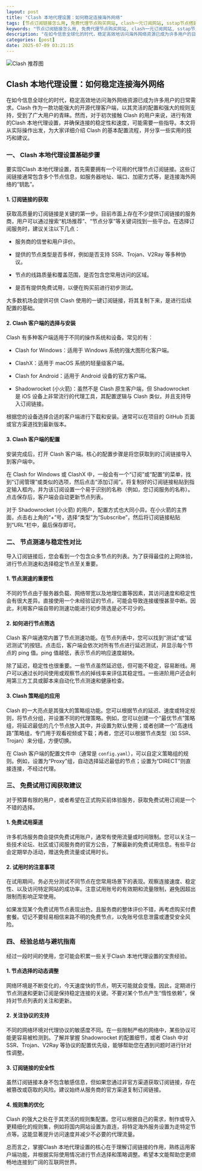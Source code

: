 ```yaml
---
layout: post
title: "Clash 本地代理设置：如何稳定连接海外网络"
tags: [节点订阅链接怎么用, 免费代理节点购买网站, clash一元订阅网站, sstap节点搭建, clashverge显示error]
keywords: "节点订阅链接怎么用, 免费代理节点购买网站, clash一元订阅网站, sstap节点搭建, clashverge显示error"
description: "在如今信息全球化的时代，稳定高效地访问海外网络资源已成为许多用户的日常需求。Clash 作为一款功能强大的开源代理客户端，以其灵活的配置和强大的规则支持，受到了广大用户的青睐。然而，对于初次接触 Clash 的用户来说，进行有效的Clash 本地代理设置，并确保连接的稳定性和速度，可能需要一些指导。本文将从实际操作出发，为大家详细介绍 Clash 的基本配置流程，并分享一些实用的技巧和建议。"
categories: [post]
date: 2025-07-09 03:21:15
---
```




![Clash 推荐图](https://clashjd.github.io/assets/img/六月一个月的机场订阅.png)

## Clash 本地代理设置：如何稳定连接海外网络

在如今信息全球化的时代，稳定高效地访问海外网络资源已成为许多用户的日常需求。Clash 作为一款功能强大的开源代理客户端，以其灵活的配置和强大的规则支持，受到了广大用户的青睐。然而，对于初次接触 Clash 的用户来说，进行有效的Clash 本地代理设置，并确保连接的稳定性和速度，可能需要一些指导。本文将从实际操作出发，为大家详细介绍 Clash 的基本配置流程，并分享一些实用的技巧和建议。

### 一、 Clash 本地代理设置基础步骤

要实现Clash 本地代理设置，首先需要拥有一个可用的代理节点订阅链接。这些订阅链接通常包含多个节点信息，如服务器地址、端口、加密方式等，是连接海外网络的“钥匙”。

#### 1. 订阅链接的获取

获取高质量的订阅链接是关键的第一步。目前市面上存在不少提供订阅链接的服务商，用户可以通过搜索“机场推荐”、“节点分享”等关键词找到一些平台。在选择订阅服务时，建议关注以下几点：

- 服务商的信誉和用户评价。

- 提供的节点类型是否多样，例如是否支持 SSR、Trojan、V2Ray 等多种协议。

- 节点的线路质量和覆盖范围，是否包含您常用访问的区域。

- 是否有提供免费试用，以便在购买前进行初步测试。

大多数机场会提供可供 Clash 使用的一键订阅链接，将其复制下来，是进行后续配置的基础。

#### 2. Clash 客户端的选择与安装

Clash 有多种客户端适用于不同的操作系统和设备。常见的有：

- Clash for Windows：适用于 Windows 系统的强大图形化客户端。

- ClashX：适用于 macOS 系统的轻量级客户端。

- Clash for Android：适用于 Android 设备的官方客户端。

- Shadowrocket (小火箭)：虽然不是 Clash 原生客户端，但 Shadowrocket 是 iOS 设备上非常流行的代理工具，其配置逻辑与 Clash 类似，并且支持导入订阅链接。

根据您的设备选择合适的客户端进行下载和安装。通常可以在项目的 GitHub 页面或官方渠道找到最新版本。

#### 3. Clash 客户端的配置

安装完成后，打开 Clash 客户端。核心的配置步骤是将您获取到的订阅链接导入到客户端中。

在 Clash for Windows 或 ClashX 中，一般会有一个“订阅”或“配置”的菜单，找到“订阅管理”或类似的选项，然后点击“添加订阅”。将复制好的订阅链接粘贴到指定输入框内，并为该订阅设置一个易于识别的名称（例如，您订阅服务的名称）。点击保存后，客户端会自动更新节点列表。

对于 Shadowrocket (小火箭) 的用户，配置方式也大同小异。在小火箭的主界面，点击右上角的“+”号，选择“类型”为“Subscribe”，然后将订阅链接粘贴到“URL”栏中，最后保存即可。

### 二、 节点测速与稳定性对比

导入订阅链接后，您会看到一个包含众多节点的列表。为了获得最佳的上网体验，进行节点测速和选择稳定节点至关重要。

#### 1. 节点测速的重要性

不同的节点由于服务器负载、网络带宽以及地理位置等因素，其访问速度和稳定性会有很大差异。直接使用一个未经验证的节点，可能会导致连接缓慢甚至中断。因此，利用客户端自带的测速功能进行初步筛选是必不可少的。

#### 2. 如何进行节点筛选

Clash 客户端通常内置了节点测速功能。在节点列表中，您可以找到“测试”或“延迟测试”的按钮。点击后，客户端会依次对所有节点进行延迟测试，并显示每个节点的 ping 值。ping 值越低，表示节点的响应速度越快。

除了延迟，稳定性也很重要。一些节点虽然延迟低，但可能不稳定，容易断线。用户可以通过长时间使用或观察节点的掉线率来评估其稳定性。一些进阶用户还会利用第三方工具或脚本来自动化节点测速和健康检查。

#### 3. Clash 策略组的应用

Clash 的一大亮点是其强大的策略组功能。您可以根据节点的延迟、速度或特定规则，将节点分组，并设置不同的代理策略。例如，您可以创建一个“最优节点”策略组，将延迟最低的几个节点放入其中，并设置为默认使用；或者创建一个“高速线路”策略组，专门用于观看视频或下载；再者，您还可以根据节点类型（如 SSR、Trojan）来分组，方便切换。

在 Clash 客户端的配置文件中（通常是 `config.yaml`），可以自定义策略组的规则。例如，设置为“Proxy”组，自动选择延迟最低的节点；设置为“DIRECT”则直接连接，不经过代理。

### 三、 免费试用订阅获取建议

对于预算有限的用户，或者希望在正式购买前体验服务，获取免费试用订阅是一个不错的选择。

#### 1. 免费试用渠道

许多机场服务商会提供免费试用账户，通常有使用流量或时间限制。您可以关注一些技术论坛、社区或订阅服务商的官方公告，了解最新的免费试用信息。有些平台会定期举办活动，赠送免费流量或试用时长。

#### 2. 试用时的注意事项

在试用期间，务必充分测试不同节点在您常用场景下的表现。观察连接速度、稳定性、以及访问特定网站的成功率。注意试用账号的有效期和流量限制，避免因超出限制而影响正常使用。

如果发现某个免费试用节点表现出色，且服务商的整体评价不错，再考虑购买付费套餐。切记不要轻易相信来路不明的免费节点，以免账号信息泄露或遭受安全风险。

### 四、 经验总结与避坑指南

经过一段时间的使用，您可能会积累一些关于Clash 本地代理设置的宝贵经验。

#### 1. 节点选择的动态调整

网络环境是不断变化的，今天速度快的节点，明天可能就会变慢。因此，定期进行节点测速和更新订阅是保持稳定连接的关键。不要对某个节点产生“惰性依赖”，保持对节点列表的关注和更新。

#### 2. 关注协议的支持

不同的网络环境对代理协议的敏感度不同。在一些限制严格的网络中，某些协议可能更容易被检测到。了解并掌握 Shadowrocket 的配置细节，或者 Clash 中对 SSR、Trojan、V2Ray 等协议的配置优先级，能够帮助您在遇到问题时进行针对性调整。

#### 3. 订阅链接的安全性

虽然订阅链接本身不包含敏感信息，但如果您通过非官方渠道获取订阅链接，存在被篡改或窃取的风险。建议始终从服务商的官方渠道复制订阅链接。

#### 4. 规则集的优化

Clash 的强大之处在于其灵活的规则集配置。您可以根据自己的需求，制作或导入更精细化的规则集，例如将国内网站设置为直连，将特定海外服务设置为走特定节点等。这能显著提升访问速度并减少不必要的代理流量。

总而言之，掌握Clash 本地代理设置的核心在于理解订阅链接的作用，熟练运用客户端功能，并根据实际使用情况进行节点选择和策略调整。希望本文能帮助您更顺畅地连接到广阔的互联网世界。